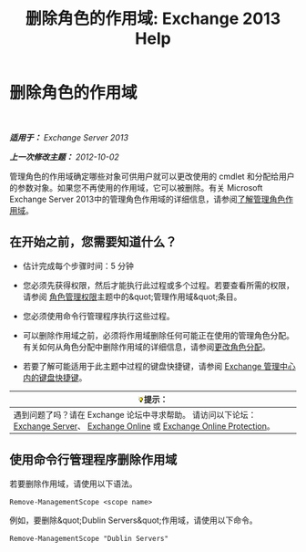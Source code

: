 ﻿---
title: '删除角色的作用域: Exchange 2013 Help'
TOCTitle: 删除角色的作用域
ms:assetid: ad17cba0-a8d3-4f40-b3c9-c37e6e5c3f36
ms:mtpsurl: https://technet.microsoft.com/zh-cn/library/Dd351051(v=EXCHG.150)
ms:contentKeyID: 50491294
ms.date: 05/21/2018
mtps_version: v=EXCHG.150
ms.translationtype: MT
---

# 删除角色的作用域

 

_**适用于：** Exchange Server 2013_

_**上一次修改主题：** 2012-10-02_

管理角色的作用域确定哪些对象可供用户就可以更改使用的 cmdlet 和分配给用户的参数对象。如果您不再使用的作用域，它可以被删除。有关 Microsoft Exchange Server 2013中的管理角色作用域的详细信息，请参阅[了解管理角色作用域](understanding-management-role-scopes-exchange-2013-help.md)。

## 在开始之前，您需要知道什么？

  - 估计完成每个步骤时间：5 分钟

  - 您必须先获得权限，然后才能执行此过程或多个过程。若要查看所需的权限，请参阅 [角色管理权限](role-management-permissions-exchange-2013-help.md)主题中的\&quot;管理作用域\&quot;条目。

  - 您必须使用命令行管理程序执行这些过程。

  - 可以删除作用域之前，必须将作用域删除任何可能正在使用的管理角色分配。有关如何从角色分配中删除作用域的详细信息，请参阅[更改角色分配](change-a-role-assignment-exchange-2013-help.md)。

  - 若要了解可能适用于此主题中过程的键盘快捷键，请参阅 [Exchange 管理中心内的键盘快捷键](keyboard-shortcuts-in-the-exchange-admin-center-exchange-online-protection-help.md)。

<table>
<thead>
<tr class="header">
<th><img src="images/Bb124558.tip(EXCHG.150).gif" title="提示" alt="提示" />提示：</th>
</tr>
</thead>
<tbody>
<tr class="odd">
<td>遇到问题了吗？请在 Exchange 论坛中寻求帮助。 请访问以下论坛：<a href="https://go.microsoft.com/fwlink/p/?linkid=60612">Exchange Server</a>、 <a href="https://go.microsoft.com/fwlink/p/?linkid=267542">Exchange Online</a> 或 <a href="https://go.microsoft.com/fwlink/p/?linkid=285351">Exchange Online Protection</a>。</td>
</tr>
</tbody>
</table>


## 使用命令行管理程序删除作用域

若要删除作用域，请使用以下语法。

    Remove-ManagementScope <scope name>

例如，要删除\&quot;Dublin Servers\&quot;作用域，请使用以下命令。

    Remove-ManagementScope "Dublin Servers"

